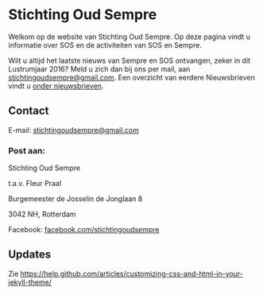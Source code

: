 # Stichting Oud Sempre

Welkom op de website van Stichting Oud Sempre. Op deze pagina vindt u informatie over SOS en de activiteiten van SOS en Sempre. 

Wilt u altijd het laatste nieuws van Sempre en SOS ontvangen, zeker in dit Lustrumjaar 2016? Meld u zich dan bij ons per mail, aan stichtingoudsempre@gmail.com. Een overzicht van eerdere Nieuwsbrieven vindt u [onder nieuwsbrieven](http://sos.sempresite.nl/nieuwsbrieven).

## Contact

E-mail: stichtingoudsempre@gmail.com

### Post aan:

Stichting Oud Sempre

t.a.v. Fleur Praal

Burgemeester de Josselin de Jonglaan 8

3042 NH, Rotterdam

Facebook: [facebook.com/stichtingoudsempre](http://www.facebook.com/stichtingoudsempre)

## Updates

Zie https://help.github.com/articles/customizing-css-and-html-in-your-jekyll-theme/
